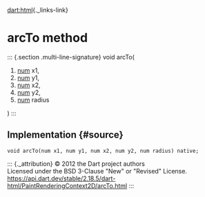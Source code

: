 [dart:html](../../dart-html/dart-html-library){._links-link}

arcTo method
============

::: {.section .multi-line-signature}
void arcTo(

1.  [num](../../dart-core/num-class) x1,
2.  [num](../../dart-core/num-class) y1,
3.  [num](../../dart-core/num-class) x2,
4.  [num](../../dart-core/num-class) y2,
5.  [num](../../dart-core/num-class) radius

)
:::

Implementation {#source}
--------------

``` {.language-dart data-language="dart"}
void arcTo(num x1, num y1, num x2, num y2, num radius) native;
```

::: {._attribution}
© 2012 the Dart project authors\
Licensed under the BSD 3-Clause \"New\" or \"Revised\" License.\
<https://api.dart.dev/stable/2.18.5/dart-html/PaintRenderingContext2D/arcTo.html>
:::
